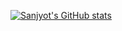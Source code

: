 [![Sanjyot's GitHub stats](https://github-readme-stats.vercel.app/api?username=sanjyotagureddy&show_icons=true&theme=vision-friendly-dark&show_icons=true&count_private=true)](https://github.com/anuraghazra/github-readme-stats)
